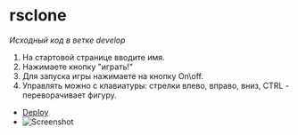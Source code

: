 # rsclone

*Исходный код в ветке develop*

1.  На стартовой странице вводите имя.
2.  Нажимаете кнопку "играть!"
3.  Для запуска игры нажимаете на кнопку On\off.
4.  Управлять можно с клавиатуры: стрелки влево, вправо, вниз, CTRL - переворачивает фигуру.

- [Deploy](https://mabay919.github.io/rsclone/)
- ![Screenshot](https://user-images.githubusercontent.com/54597981/114051029-6f501380-9895-11eb-884d-836b8557ba02.png)
